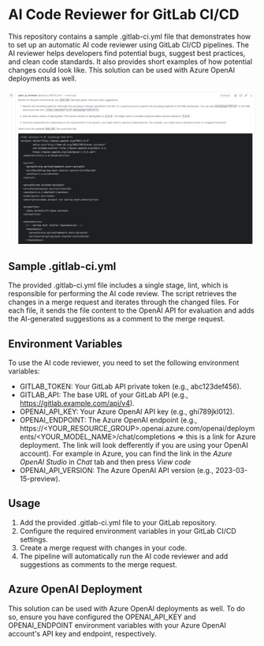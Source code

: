 # AI Code Reviewer for GitLab CI/CD
This repository contains a sample .gitlab-ci.yml file that demonstrates how to set up an automatic AI code reviewer using GitLab CI/CD pipelines. The AI reviewer helps developers find potential bugs, suggest best practices, and clean code standards. It also provides short examples of how potential changes could look like. This solution can be used with Azure OpenAI deployments as well.

![ai_code_reviewer.png](ai_code_reviewer.png)

## Sample .gitlab-ci.yml
The provided .gitlab-ci.yml file includes a single stage, lint, which is responsible for performing the AI code review. The script retrieves the changes in a merge request and iterates through the changed files. For each file, it sends the file content to the OpenAI API for evaluation and adds the AI-generated suggestions as a comment to the merge request.

## Environment Variables
To use the AI code reviewer, you need to set the following environment variables:

* GITLAB_TOKEN: Your GitLab API private token (e.g., abc123def456).
* GITLAB_API: The base URL of your GitLab API (e.g., https://gitlab.example.com/api/v4).
* OPENAI_API_KEY: Your Azure OpenAI API key (e.g., ghi789jkl012).
* OPENAI_ENDPOINT: The Azure OpenAI endpoint (e.g., https://<YOUR_RESOURCE_GROUP>.openai.azure.com/openai/deployments/<YOUR_MODEL_NAME>/chat/completions => this is a link for Azure deployment. The link will look defferently if you are using your OpenAI account). For example in Azure, you can find the link in the _Azure OpenAI Studio_ in _Chat_ tab and then press _View code_
* OPENAI_API_VERSION: The Azure OpenAI API version (e.g., 2023-03-15-preview).
## Usage
1. Add the provided .gitlab-ci.yml file to your GitLab repository.
2. Configure the required environment variables in your GitLab CI/CD settings.
3. Create a merge request with changes in your code.
4. The pipeline will automatically run the AI code reviewer and add suggestions as comments to the merge request.
## Azure OpenAI Deployment
This solution can be used with Azure OpenAI deployments as well. To do so, ensure you have configured the OPENAI_API_KEY and OPENAI_ENDPOINT environment variables with your Azure OpenAI account's API key and endpoint, respectively.
